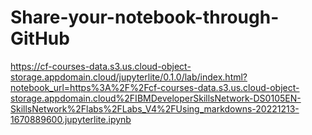 # Share-your-notebook-through-GitHub
https://cf-courses-data.s3.us.cloud-object-storage.appdomain.cloud/jupyterlite/0.1.0/lab/index.html?notebook_url=https%3A%2F%2Fcf-courses-data.s3.us.cloud-object-storage.appdomain.cloud%2FIBMDeveloperSkillsNetwork-DS0105EN-SkillsNetwork%2Flabs%2FLabs_V4%2FUsing_markdowns-20221213-1670889600.jupyterlite.ipynb
